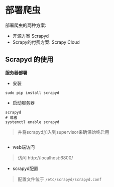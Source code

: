# 部署爬虫

部署爬虫的两种方案:
- 开源方案 Scrapyd
- Scrapy的付费方案: Scrapy Cloud

## Scrapyd 的使用

__服务器部署__

- 安装
```
sudo pip install scrapyd
```

- 启动服务器
```
scrapyd
# 或者
systemctl enable scrapyd
```
>并将scrapyd加入到supervisor来确保始终启用
```

```

- web端访问
> 访问 http://localhost:6800/

- scrapyd配置
> 配置文件位于 ```/etc/scrapyd/scrapyd.conf```

